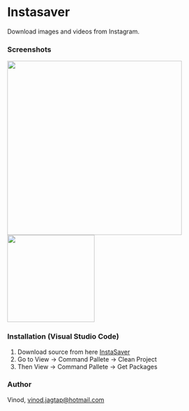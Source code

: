 
# Instasaver

Download images and videos from Instagram.

### Screenshots

<img src = "https://user-images.githubusercontent.com/30258541/84116363-4e3c4d80-aa4d-11ea-8884-778eeff84c68.png" width ="400" /> <img src = "https://user-images.githubusercontent.com/30258541/84116371-54322e80-aa4d-11ea-9448-2ce42452ff44.png" width ="200" />


### Installation (Visual Studio Code)

1. Download source from here [InstaSaver](https://github.com/vinodiOS/Instasaver.git)
2. Go to View -> Command Pallete -> Clean Project
3. Then View -> Command Pallete -> Get Packages

### Author

Vinod, vinod.jagtap@hotmail.com

